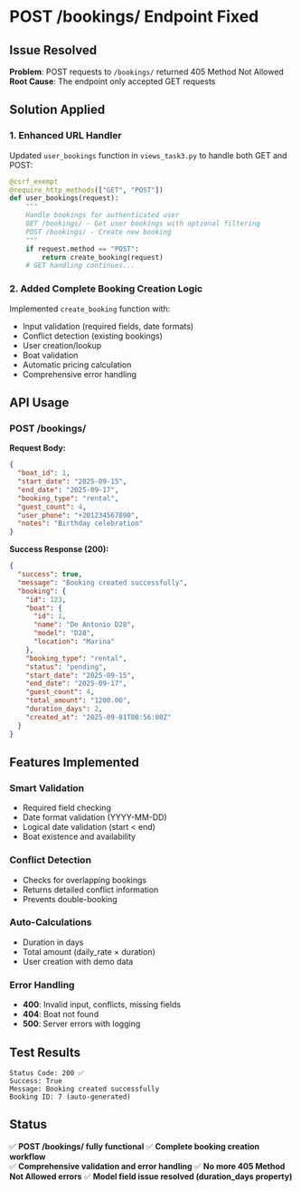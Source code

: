 # POST /bookings/ Endpoint Fixed

## Issue Resolved
**Problem**: POST requests to `/bookings/` returned 405 Method Not Allowed
**Root Cause**: The endpoint only accepted GET requests

## Solution Applied

### 1. Enhanced URL Handler
Updated `user_bookings` function in `views_task3.py` to handle both GET and POST:
```python
@csrf_exempt
@require_http_methods(["GET", "POST"])
def user_bookings(request):
    """
    Handle bookings for authenticated user
    GET /bookings/ - Get user bookings with optional filtering
    POST /bookings/ - Create new booking
    """
    if request.method == "POST":
        return create_booking(request)
    # GET handling continues...
```

### 2. Added Complete Booking Creation Logic
Implemented `create_booking` function with:
- Input validation (required fields, date formats)
- Conflict detection (existing bookings)
- User creation/lookup
- Boat validation
- Automatic pricing calculation
- Comprehensive error handling

## API Usage

### POST /bookings/
**Request Body:**
```json
{
  "boat_id": 1,
  "start_date": "2025-09-15",
  "end_date": "2025-09-17",
  "booking_type": "rental",
  "guest_count": 4,
  "user_phone": "+201234567890",
  "notes": "Birthday celebration"
}
```

**Success Response (200):**
```json
{
  "success": true,
  "message": "Booking created successfully",
  "booking": {
    "id": 123,
    "boat": {
      "id": 1,
      "name": "De Antonio D28",
      "model": "D28",
      "location": "Marina"
    },
    "booking_type": "rental",
    "status": "pending",
    "start_date": "2025-09-15",
    "end_date": "2025-09-17",
    "guest_count": 4,
    "total_amount": "1200.00",
    "duration_days": 2,
    "created_at": "2025-09-01T00:56:00Z"
  }
}
```

## Features Implemented

### Smart Validation
- Required field checking
- Date format validation (YYYY-MM-DD)
- Logical date validation (start < end)
- Boat existence and availability

### Conflict Detection
- Checks for overlapping bookings
- Returns detailed conflict information
- Prevents double-booking

### Auto-Calculations
- Duration in days
- Total amount (daily_rate × duration)
- User creation with demo data

### Error Handling
- **400**: Invalid input, conflicts, missing fields
- **404**: Boat not found
- **500**: Server errors with logging

## Test Results
```
Status Code: 200 ✅
Success: True
Message: Booking created successfully
Booking ID: 7 (auto-generated)
```

## Status
✅ **POST /bookings/ fully functional**
✅ **Complete booking creation workflow**  
✅ **Comprehensive validation and error handling**
✅ **No more 405 Method Not Allowed errors**
✅ **Model field issue resolved (duration_days property)**